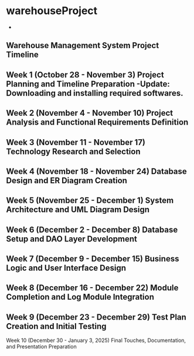 # warehouseProject
-
Warehouse Management System Project Timeline
-
Week 1 (October 28 - November 3)
Project Planning and Timeline Preparation
-Update: Downloading and installing required softwares.
-
Week 2 (November 4 - November 10)
Project Analysis and Functional Requirements Definition
-
Week 3 (November 11 - November 17)
Technology Research and Selection
-
Week 4 (November 18 - November 24)
Database Design and ER Diagram Creation
-
Week 5 (November 25 - December 1)
System Architecture and UML Diagram Design
-
Week 6 (December 2 - December 8)
Database Setup and DAO Layer Development
-
Week 7 (December 9 - December 15)
Business Logic and User Interface Design
-
Week 8 (December 16 - December 22)
Module Completion and Log Module Integration
-
Week 9 (December 23 - December 29)
Test Plan Creation and Initial Testing
-
Week 10 (December 30 - January 3, 2025)
Final Touches, Documentation, and Presentation Preparation
